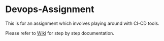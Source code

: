 Devops-Assignment
=================

This is for an assignment which involves playing around with CI-CD tools. 


Please refer to [Wiki](https://github.com/bhalothia/Devops-Assignment/wiki/Documentation-Guide) for step by step documentation.

